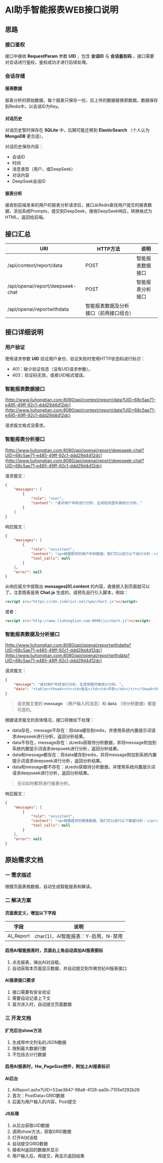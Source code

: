 # AI助手智能报表WEB接口说明

## 思路

### 接口鉴权

接口中接收 **RequestParam** 参数 **UID** ，包含 **会话ID** 与 **会话鉴权码** 。接口需要对会话进行鉴权，鉴权成功才进行后续处理。

### 会话存储

#### 报表数据

报表分析的原始数据，每个报表只保存一份，后上传的数据替换原数据。数据保存到Redis中，以会话ID为Key。

#### 对话历史

对话历史暂时保存在 **SQLite** 中，后期可能迁移到 **ElasticSearch** （个人认为 **MongoDB** 更合适）。

对话历史保存内容：

- 会话ID
- 时间
- 消息类型（用户，或DeepSeek）
- 对话内容
- DeepSeek会话ID

#### 报表分析

接收到前端发来的用户的报表分析请求后，接口从Redis查找用户提交的报表数据，添加系统Prompts，提交到DeepSeek，接收DeepSeek响应，转换格式为HTML，返回给前端。

## 接口汇总

|URI|HTTP方法|说明|
|---|---|---|
|/api/context/report/data|POST|智能报表数据接口|
|/api/openai/report/deepseek-chat|POST|智能报表分析接口|
|/api/openai/reportwithdata|智能报表数据及分析接口（前两接口组合）|

## 接口详细说明

### 用户验证

使用请求参数 **UID** 验证用户身份，验证失败时使用HTTP状态码进行标识：

- 401：缺少验证信息（没有UID请求参数）。
- 403：验证码无效，或者UID格式错误。

### 智能报表数据接口

[http://www.liuhongtian.com:8080/api/context/report/data?UID=68c5ae71-e485-49ff-92c1-ddd29d4d12dc](http://www.liuhongtian.com:8080/api/context/report/data?UID=68c5ae71-e485-49ff-92c1-ddd29d4d12dc)

请求报文格式没需求。

### 智能报表分析接口

[http://www.liuhongtian.com:8080/api/openai/report/deepseek-chat?UID=68c5ae71-e485-49ff-92c1-ddd29d4d12dc](http://www.liuhongtian.com:8080/api/openai/report/deepseek-chat?UID=68c5ae71-e485-49ff-92c1-ddd29d4d12dc)

请求报文：

```json
{
    "messages": [
        {
            "role": "user",
            "content": "请对用户年龄进行分析，生成柱状图并做统计分析。"
        }
    ]
}
```

响应报文：

```json
{
    "messages": [
        {
            "role": "assistant",
            "content": "<p>根据提供的用户年龄数据，我们可以进行以下统计分析：</p>\n<ol>\n<li><strong>年龄分布</strong>：用户的年龄范围从20岁到68岁。</li>\n<li><strong>平均年龄</strong>：计算所有用户的平均年龄。</li>\n<li><strong>年龄中位数</strong>：找出年龄的中位数。</li>\n<li><strong>年龄众数</strong>：找出出现频率最高的年龄。</li>\n<li><strong>年龄标准差</strong>：计算年龄的标准差，了解年龄分布的离散程度。</li>\n</ol>\n<p>首先，我们计算这些统计量：</p>\n<ul>\n<li><strong>平均年龄</strong>：将所有年龄相加后除以人数。</li>\n<li><strong>年龄中位数</strong>：将所有年龄按大小顺序排列，位于中间位置的年龄。</li>\n<li><strong>年龄众数</strong>：出现次数最多的年龄。</li>\n<li><strong>年龄标准差</strong>：计算每个年龄与平均年龄的差的平方的平均数，再开平方。</li>\n</ul>\n<p>接下来，我们将生成一个柱状图来展示年龄的分布情况。以下是使用Chart.js生成的HTML页面代码：</p>\n<script src=\"https://cdn.jsdelivr.net/npm/chart.js\"></script>\n    <div style=\"width: 70%; margin: auto;\">\n        <canvas id=\"ageChart\"></canvas>\n    </div>\n    <script>\n        var ctx = document.getElementById('ageChart').getContext('2d');\n        var ageChart = new Chart(ctx, {\n            type: 'bar',\n            data: {\n                labels: ['20', '21', '22', '23', '25', '28', '32', '40', '45', '50', '56', '58', '60', '68'],\n                datasets: [{\n                    label: '年龄分布',\n                    data: [1, 1, 1, 1, 1, 1, 1, 1, 1, 1, 1, 1, 1, 1], // 每个年龄出现的次数\n                    backgroundColor: 'rgba(54, 162, 235, 0.2)',\n                    borderColor: 'rgba(54, 162, 235, 1)',\n                    borderWidth: 1\n                }]\n            },\n            options: {\n                scales: {\n                    y: {\n                        beginAtZero: true\n                    }\n                }\n            }\n        });\n    </script>\n\n\n<p>在这个HTML页面中，我们使用了Chart.js库来创建一个柱状图，展示了每个年龄的用户数量。每个柱代表一个特定的年龄，柱的高度表示该年龄的用户数量。这个图表帮助我们直观地看到用户年龄的分布情况。</p>\n<p>请注意，由于数据中每个年龄只出现一次，所以柱状图中的每个柱的高度都是1。如果有更多数据，柱的高度会相应变化，反映出不同年龄的用户数量。</p>\n",
            "tool_calls": null
        }
    ],
    "error": null
}
```

从响应报文中提取出 **messages[0].content** 的内容，直接嵌入到页面就可以了。注意图表是用 **Chat.js** 生成的，请预先自行引入脚本，例如：

```html
<script src="https://cdn.jsdelivr.net/npm/chart.js"></script>
```

或者：

```html
<script src="http://www.liuhongtian.com:8080/js/chart.js"></script>
```

### 智能报表数据及分析接口

[http://www.liuhongtian.com:8080/api/openai/reportwithdatta?UID=68c5ae71-e485-49ff-92c1-ddd29d4d12dc](http://www.liuhongtian.com:8080/api/openai/reportwithdata?UID=68c5ae71-e485-49ff-92c1-ddd29d4d12dc)

请求报文：

```json
{
    "message": "请对用户年龄进行分析，生成饼图并做统计分析。",
    "data": "<table><thead><tr><td>姓名</td><td>年龄</td></tr></thead<tbody><tr><td>张三</td><td>20</td></tr><tr><td>李四</td><td>21</td></tr><tr><td>王五</td><td>22</td></tr><tr><td>李二狗</td><td>40</td></tr><tr><td>赵四</td><td>58</td></tr><tr><td>赵玉田</td><td>32</td></tr><tr><td>谢广坤</td><td>56</td></tr><tr><td>刘能</td><td>60</td></tr><tr><td>西门长海</td><td>68</td></tr><tr><td>谢大脚</td><td>45</td></tr><tr><td>王大拿</td><td>50</td></tr><tr><td>谢飞机</td><td>28</td></tr<tr><td>谢腾飞</td><td>25</td></tr><tr><td>谢腾凤</td><td>23</td></tr></tbody></table>"
}
```

> 请求报文里的 **message** （用户输入的消息）和 **data** （待分析数据）都是可选的。

根据请求报文的具体情况，接口将做如下处理：

- data存在，message不存在：将data缓存到redis，并使用系统内置提示词请求deepseek进行分析，返回分析结果。
- data不存在，message存在：从redis获取待分析数据，并将message附加到系统内置提示词请求deepseek进行分析，返回分析结果。
- data和message都存在：将data缓存到redis，并将message附加到系统内置提示词请求deepseek进行分析，返回分析结果。
- data和message都不存在：从redis获取待分析数据，并使用系统内置提示词请求deepseek进行分析，返回分析结果。

> 无论如何都将进行报表分析。

响应报文：

```json
{
    "messages": [
        {
            "role": "assistant",
            "content": "<p>根据提供的报表数据，我们可以进行以下数据分析：</p>\n<ol>\n<li>\n<p><strong>年龄分布分析</strong>：</p>\n<ul>\n<li>最小年龄：20岁（张三）</li>\n<li>最大年龄：68岁（西门长海）</li>\n<li>平均年龄：约39.5岁</li>\n<li>年龄中位数：40岁（李二狗）</li>\n</ul>\n</li>\n<li>\n<p><strong>年龄分段统计</strong>：</p>\n<ul>\n<li>20-29岁：5人（张三、王五、谢飞机、谢腾飞、谢腾凤）</li>\n<li>30-39岁：1人（赵玉田）</li>\n<li>40-49岁：2人（李二狗、谢大脚）</li>\n<li>50-59岁：3人（赵四、谢广坤、王大拿）</li>\n<li>60岁以上：2人（刘能、西门长海）</li>\n</ul>\n</li>\n<li>\n<p><strong>年龄分布图表</strong>：\n为了更直观地展示年龄分布，我们可以使用柱状图来展示不同年龄段的分布情况。</p>\n</li>\n</ol>\n<p>以下是使用Chart.js生成的HTML页面代码，展示年龄分布的柱状图：</p>\n<script src=\"https://cdn.jsdelivr.net/npm/chart.js\"></script>\n    <div style=\"width: 70%; margin: auto;\">\n        <canvas id=\"ageDistributionChart\"></canvas>\n    </div>\n    <script>\n        var ctx = document.getElementById('ageDistributionChart').getContext('2d');\n        var ageDistributionChart = new Chart(ctx, {\n            type: 'bar',\n            data: {\n                labels: ['20-29岁', '30-39岁', '40-49岁', '50-59岁', '60岁以上'],\n                datasets: [{\n                    label: '人数',\n                    data: [5, 1, 2, 3, 2],\n                    backgroundColor: [\n                        'rgba(255, 99, 132, 0.2)',\n                        'rgba(54, 162, 235, 0.2)',\n                        'rgba(255, 206, 86, 0.2)',\n                        'rgba(75, 192, 192, 0.2)',\n                        'rgba(153, 102, 255, 0.2)'\n                    ],\n                    borderColor: [\n                        'rgba(255, 99, 132, 1)',\n                        'rgba(54, 162, 235, 1)',\n                        'rgba(255, 206, 86, 1)',\n                        'rgba(75, 192, 192, 1)',\n                        'rgba(153, 102, 255, 1)'\n                    ],\n                    borderWidth: 1\n                }]\n            },\n            options: {\n                scales: {\n                    y: {\n                        beginAtZero: true\n                    }\n                }\n            }\n        });\n    </script>\n\n\n<h3>数据分析结论：</h3>\n<ul>\n<li>数据中年龄分布较为广泛，从20岁到68岁不等。</li>\n<li>20-29岁年龄段的人数最多，占总人数的约38.5%。</li>\n<li>60岁以上年龄段的人数较少，占总人数的约15.4%。</li>\n<li>平均年龄和中位数年龄接近，说明数据分布较为均匀。</li>\n</ul>\n<p>通过以上分析和图表展示，可以更清晰地了解数据的年龄分布情况。</p>\n",
            "tool_calls": null
        }
    ],
    "error": null
}
```

## 原始需求文档

### 一 需求描述

根据页面表格数据，自动生成智能报表和解读。

### 二 解决方案

#### 页面表定义，增加以下字段

|字段|说明|
|---|---|
|AI_Report|char(1)，AI智能报表：Y-启用，N-禁用|

#### 启用AI智能报表时，页面右上角自动添加AI报表图标

1. 点击报表，弹出AI对话框。
2. 自动获取本页面显示数据，并自动提交到华微世纪AI报表接口

#### AI报表接口要求

1. 接口需要有安全验证
2. 需要自动记录上下文
3. 首次进入时，自动提交页面数据

### 三 开发文档

#### 扩充后台show方法

1. 生成带中文列名的JSON数据
2. 限制最大数据行数
3. 不包括合计行数据

#### 启用AI报表时，Hw_PageSize控件，附加上AI报表标识

#### AI后台

1. AiReport.ashx?UID=52ae3847-98a8-4128-aa0b-7105ef292b26
2. 首次：PostData=GRID数据
3. 后面为用户输入的内容，Post提交

#### JS处理

1. 从后台获取UID数据
2. 调用show方法，获取GRID数据
3. 打开AI对话框
4. 自动提交GRID数据
5. 接收AI返回的数据并显示
6. 用户输入后，再提交，再显示返回结果
